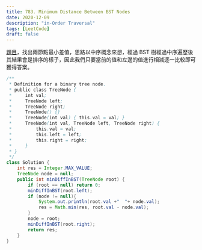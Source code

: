 ```yaml
---
title: 783. Minimum Distance Between BST Nodes
date: 2020-12-09
description: "in-Order Traversal"
tags: [LeetCode]
draft: false
---
```


[題目](https://leetcode.com/problems/minimum-distance-between-bst-nodes/)，找出兩節點最小差值，思路以中序概念來想，經過 BST 樹經過中序遍歷後其結果會是排序的樣子，因此我們只要當前的值和左邊的值進行相減逐一比較即可獲得答案。


```java
/**
 * Definition for a binary tree node.
 * public class TreeNode {
 *     int val;
 *     TreeNode left;
 *     TreeNode right;
 *     TreeNode() {}
 *     TreeNode(int val) { this.val = val; }
 *     TreeNode(int val, TreeNode left, TreeNode right) {
 *         this.val = val;
 *         this.left = left;
 *         this.right = right;
 *     }
 * }
 */
class Solution {
    int res = Integer.MAX_VALUE;
    TreeNode node = null;
    public int minDiffInBST(TreeNode root) {
        if (root == null) return 0;
        minDiffInBST(root.left);
        if (node != null){
            System.out.println(root.val +"  "+ node.val);
            res = Math.min(res, root.val - node.val);
        }
        node = root;
        minDiffInBST(root.right);
        return res;
    }
}
```